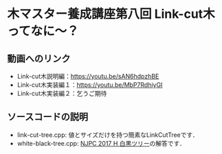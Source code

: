 # 木マスター養成講座第八回 Link-cut木ってなに〜？

## 動画へのリンク
- Link-cut木説明編：https://youtu.be/sAN6hdpzhBE
- Link-cut木実装編１：https://youtu.be/MbP7RdhiyGI
- Link-cut木実装編２：乞うご期待

## ソースコードの説明
- link-cut-tree.cpp: 値とサイズだけを持つ簡素なLinkCutTreeです．
- white-black-tree.cpp: [NJPC 2017 H 白黒ツリー](https://atcoder.jp/contests/njpc2017/tasks/njpc2017_h)の解答です．

